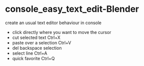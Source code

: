 # console_easy_text_edit-Blender
create an usual text editor behaviour in console

* click directly where you want to move the cursor
* cut selected text Ctrl+X
* paste over a selection Ctrl+V
* del backspace selection
* select line Ctrl+A
* quick favorite Ctrl+Q
